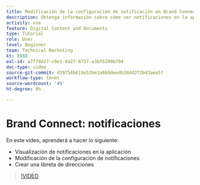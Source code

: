 ```yaml
---
title: Modificación de la configuración de notificación en Brand Connect
description: Obtenga información sobre cómo ver notificaciones en la aplicación, modificar la configuración de notificaciones y crear una libreta de direcciones en Brand Connect de [!UICONTROL WORKFRONT DAM].
activity: use
feature: Digital Content and Documents
type: Tutorial
role: User
level: Beginner
team: Technical Marketing
kt: 8988
exl-id: a7f79d27-c9e1-4a27-9757-a3bf6299b794
doc-type: video
source-git-commit: d39754b619e526e1a869deedb38dd2f2b43aee57
workflow-type: tm+mt
source-wordcount: '49'
ht-degree: 0%

---
```


# Brand Connect: notificaciones

En este vídeo, aprenderá a hacer lo siguiente:

* Visualización de notificaciones en la aplicación
* Modificación de la configuración de notificaciones
* Crear una libreta de direcciones

>[!VIDEO](https://video.tv.adobe.com/v/335250/?quality=12)
